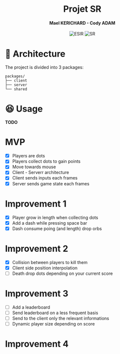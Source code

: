 <h1 align="center">Projet SR</h1>
<h4 align="center">Mael KERICHARD - Cody ADAM</h4>
<p align="center">
   <img src="https://img.shields.io/badge/-ESIR-orange" alt="ESIR">
   <img src="https://img.shields.io/badge/-SR-red" alt="SR">
</p>

# 📁 Architecture

The project is divided into 3 packages:

```text
packages/
├── client
├── server
└── shared
```

# 😆 Usage

**TODO**


# MVP 

- [x] Players are dots
- [x] Players collect dots to gain points
- [x] Move towards mouse
- [x] Client - Serverr architecture
- [x] Client sends inputs each frames
- [x] Server sends game state each frames

# Improvement 1

- [x] Player grow in length when collecting dots
- [x] Add a dash while pressing space bar
- [x] Dash consume poing (and length) drop orbs

# Improvement 2

- [x] Collision between players to kill them
- [x] Client side position interpolation
- [ ] Death drop dots depending on your current score

# Improvement 3

- [ ] Add a leaderboard
- [ ] Send leaderboard on a less frequent basis
- [ ] Send to the client only the relevant informations
- [ ] Dynamic player size depending on score

# Improvement 4
